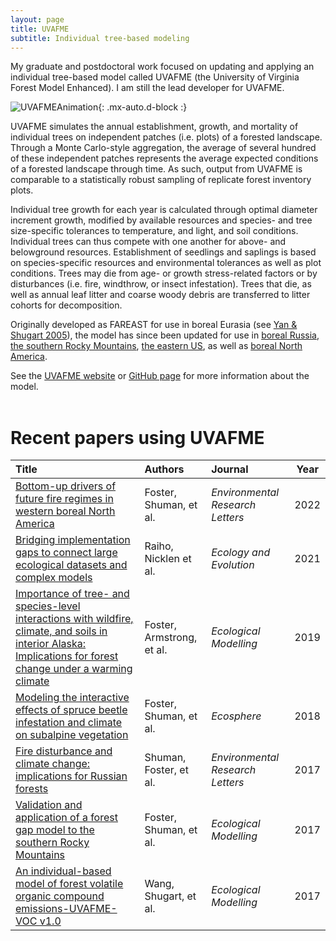 ```yaml
---
layout: page
title: UVAFME 
subtitle: Individual tree-based modeling
---
```


My graduate and postdoctoral work focused on updating and applying an individual tree-based model called UVAFME (the University of Virginia Forest Model Enhanced). I am still the lead developer for UVAFME.

![UVAFMEAnimation](assets/img/UVAFME_Animation.gif){: .mx-auto.d-block :}

UVAFME simulates the annual establishment, growth, and mortality of individual trees on independent patches (i.e. plots) of a forested landscape. Through a Monte Carlo-style aggregation, the average of several hundred of these independent patches represents the average expected conditions of a forested landscape through time. As such, output from UVAFME is comparable to a statistically robust sampling of replicate forest inventory plots.

Individual tree growth for each year is calculated through optimal diameter increment growth, modified by available resources and species- and tree size-specific tolerances to temperature, and light, and soil conditions. Individual trees can thus compete with one another for above- and belowground resources. Establishment of seedlings and saplings is based on species-specific resources and environmental tolerances as well as plot conditions. Trees may die from age- or growth stress-related factors or by disturbances (i.e. fire, windthrow, or insect infestation). Trees that die, as well as annual leaf litter and coarse woody debris are transferred to litter cohorts for decomposition. 

Originally developed as FAREAST for use in boreal Eurasia
(see [Yan & Shugart 2005](https://www.jstor.org/stable/3566334?seq=1#page_scan_tab_contents)),
the model has since been updated for use in [boreal Russia](http://iopscience.iop.org/article/10.1088/1748-9326/aa5eed),
[the southern Rocky Mountains](https://www.sciencedirect.com/science/article/pii/S0304380016306482), [the eastern US](https://www.nature.com/articles/srep22133), as well as [boreal North America](https://www.sciencedirect.com/science/article/pii/S030438001930273X).

See the [UVAFME website](https://uvafme.github.io) or [GitHub page](https://github.com/UVAFME/UVAFME_model) for more information about the model.
<br>
<br>
# Recent papers using UVAFME

| Title                | Authors   | Journal | Year | 
| :------------------- |:--------- | :--- |:--------: | 
| [Bottom-up drivers of future fire regimes in western boreal North America](https://iopscience.iop.org/article/10.1088/1748-9326/ac4c1e)| Foster, Shuman, et al. | *Environmental Research Letters* | 2022 |  
|[ Bridging implementation gaps to connect large ecological datasets and complex models](https://doi.org/10.1002/ece3.8420) | Raiho, Nicklen et al.  | *Ecology and Evolution* |  2021 | 
| [Importance of tree- and species-level interactions with wildfire, climate, and soils in interior Alaska: Implications for forest change under a warming climate](https://www.sciencedirect.com/science/article/pii/S030438001930273X?via%3Dihub)  | Foster, Armstrong, et al.  | *Ecological Modelling* | 2019 | 
| [Modeling the interactive effects of spruce beetle infestation and climate on subalpine vegetation](https://doi.org/10.1002/ecs2.2437) | Foster, Shuman, et al.  | *Ecosphere* | 2018 | 
| [Fire disturbance and climate change: implications for Russian forests](https://iopscience.iop.org/article/10.1088/1748-9326/aa5eed)  | Shuman, Foster, et al.  | *Environmental Research Letters* | 2017 | 
| [Validation and application of a forest gap model to the southern Rocky Mountains](https://doi.org/10.1016/j.ecolmodel.2017.02.019)| Foster, Shuman, et al.  | *Ecological Modelling* | 2017 | 
| [An individual-based model of forest volatile organic compound emissions-UVAFME-VOC v1.0](https://doi.org/10.1016/j.ecolmodel.2017.02.006)| Wang, Shugart, et al.  | *Ecological Modelling* | 2017 | 
